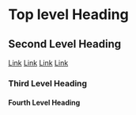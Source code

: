 # Top level Heading

## Second Level Heading

[Link]()
[Link]()
[Link]()
[Link]()

### Third Level Heading

#### Fourth Level Heading
